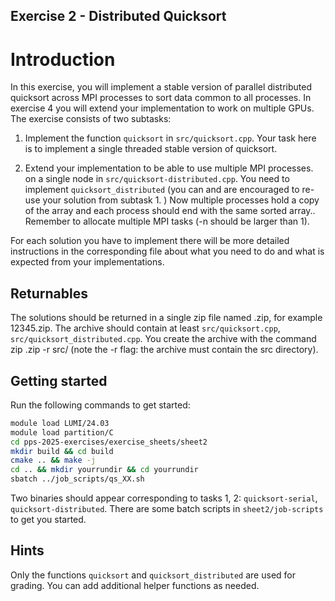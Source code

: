 ## Exercise 2 - Distributed Quicksort
# Introduction
In this exercise, you will implement a stable version of parallel distributed quicksort across MPI processes to sort data common to all processes. 
In exercise 4 you will extend your implementation to work on multiple GPUs.
The exercise consists of two subtasks:

  1. Implement the function `quicksort` in `src/quicksort.cpp`. Your task here is to implement a  single threaded stable version of quicksort.

  2. Extend your implementation to be able to use multiple MPI processes. on a single node in `src/quicksort-distributed.cpp`. You need to implement `quicksort_distributed`  (you can and are encouraged to re-use your solution from subtask 1. ) Now multiple processes hold a copy of the array and each process should end with the same sorted array.. Remember to allocate multiple MPI tasks  (-n should be larger than 1).

For each solution you have to implement there will be more detailed instructions in the corresponding file about what you need to do and what is expected from your implementations.

## Returnables
The solutions should be returned in a single zip file named <your student number>.zip, for example 12345.zip. The archive should contain at least `src/quicksort.cpp`, `src/quicksort_distributed.cpp`. You create the archive with the command zip <your student number>.zip -r src/ (note the -r flag: the archive must contain the src directory).

## Getting started
Run the following commands to get started:

```Bash
module load LUMI/24.03
module load partition/C
cd pps-2025-exercises/exercise_sheets/sheet2
mkdir build && cd build
cmake .. && make -j
cd .. && mkdir yourrundir && cd yourrundir
sbatch ../job_scripts/qs_XX.sh
```
Two binaries should appear corresponding to tasks 1, 2: `quicksort-serial`, `quicksort-distributed`.
There are some batch scripts in `sheet2/job-scripts` to get you started.

## Hints

Only the functions `quicksort` and `quicksort_distributed` are used for grading. You can add additional helper functions as needed.



